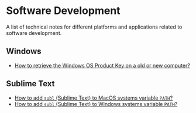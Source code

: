 # Software Development
A list of technical notes for different platforms and applications related to software development.

## Windows
- [How to retrieve the Windows OS Product Key on a old or new computer?](windows/1.md)

## Sublime Text
- [How to add `subl` (Sublime Text) to MacOS systems variable `PATH`?](subl/1.md)
- [How to add `subl` (Sublime Text) to Windows systems variable `PATH`?](subl/2.md)
